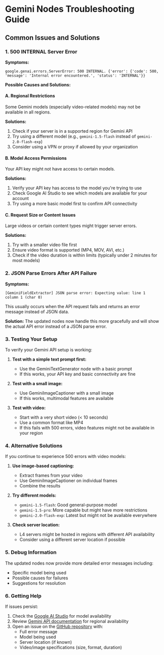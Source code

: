# Gemini Nodes Troubleshooting Guide

## Common Issues and Solutions

### 1. 500 INTERNAL Server Error

**Symptoms:**
```
google.genai.errors.ServerError: 500 INTERNAL. {'error': {'code': 500, 'message': 'Internal error encountered.', 'status': 'INTERNAL'}}
```

**Possible Causes and Solutions:**

#### A. Regional Restrictions
Some Gemini models (especially video-related models) may not be available in all regions.

**Solutions:**
1. Check if your server is in a supported region for Gemini API
2. Try using a different model (e.g., `gemini-1.5-flash` instead of `gemini-2.0-flash-exp`)
3. Consider using a VPN or proxy if allowed by your organization

#### B. Model Access Permissions
Your API key might not have access to certain models.

**Solutions:**
1. Verify your API key has access to the model you're trying to use
2. Check Google AI Studio to see which models are available for your account
3. Try using a more basic model first to confirm API connectivity

#### C. Request Size or Content Issues
Large videos or certain content types might trigger server errors.

**Solutions:**
1. Try with a smaller video file first
2. Ensure video format is supported (MP4, MOV, AVI, etc.)
3. Check if the video duration is within limits (typically under 2 minutes for most models)

### 2. JSON Parse Errors After API Failure

**Symptoms:**
```
[GeminiFieldExtractor] JSON parse error: Expecting value: line 1 column 1 (char 0)
```

This usually occurs when the API request fails and returns an error message instead of JSON data.

**Solution:**
The updated nodes now handle this more gracefully and will show the actual API error instead of a JSON parse error.

### 3. Testing Your Setup

To verify your Gemini API setup is working:

1. **Test with a simple text prompt first:**
   - Use the GeminiTextGenerator node with a basic prompt
   - If this works, your API key and basic connectivity are fine

2. **Test with a small image:**
   - Use GeminiImageCaptioner with a small image
   - If this works, multimodal features are available

3. **Test with video:**
   - Start with a very short video (< 10 seconds)
   - Use a common format like MP4
   - If this fails with 500 errors, video features might not be available in your region

### 4. Alternative Solutions

If you continue to experience 500 errors with video models:

1. **Use image-based captioning:**
   - Extract frames from your video
   - Use GeminiImageCaptioner on individual frames
   - Combine the results

2. **Try different models:**
   - `gemini-1.5-flash`: Good general-purpose model
   - `gemini-1.5-pro`: More capable but might have more restrictions
   - `gemini-2.0-flash-exp`: Latest but might not be available everywhere

3. **Check server location:**
   - L4 servers might be hosted in regions with different API availability
   - Consider using a different server location if possible

### 5. Debug Information

The updated nodes now provide more detailed error messages including:
- Specific model being used
- Possible causes for failures
- Suggestions for resolution

### 6. Getting Help

If issues persist:
1. Check the [Google AI Studio](https://aistudio.google.com/) for model availability
2. Review [Gemini API documentation](https://ai.google.dev/gemini-api/docs) for regional availability
3. Open an issue on the [GitHub repository](https://github.com/your-repo/comfyui-gemini-nodes) with:
   - Full error message
   - Model being used
   - Server location (if known)
   - Video/image specifications (size, format, duration)